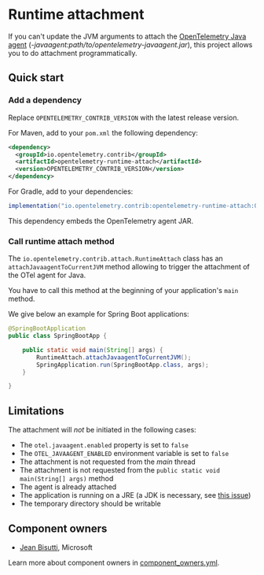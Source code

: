 # Runtime attachment

If you can't update the JVM arguments to attach the [OpenTelemetry Java agent](https://github.com/open-telemetry/opentelemetry-java-instrumentation) (_-javaagent:path/to/opentelemetry-javaagent.jar_), this project allows you to do attachment programmatically.

## Quick start

### Add a dependency

Replace `OPENTELEMETRY_CONTRIB_VERSION` with the latest release version.

For Maven, add to your `pom.xml` the following dependency:

```xml
<dependency>
  <groupId>io.opentelemetry.contrib</groupId>
  <artifactId>opentelemetry-runtime-attach</artifactId>
  <version>OPENTELEMETRY_CONTRIB_VERSION</version>
</dependency>
```

For Gradle, add to your dependencies:

```groovy
implementation("io.opentelemetry.contrib:opentelemetry-runtime-attach:OPENTELEMETRY_CONTRIB_VERSION")
```

This dependency embeds the OpenTelemetry agent JAR.

### Call runtime attach method

The `io.opentelemetry.contrib.attach.RuntimeAttach` class has an `attachJavaagentToCurrentJVM` method allowing to trigger the attachment of the OTel agent for Java.

You have to call this method at the beginning of your application's `main` method.

We give below an example for Spring Boot applications:

```java
@SpringBootApplication
public class SpringBootApp {

    public static void main(String[] args) {
        RuntimeAttach.attachJavaagentToCurrentJVM();
        SpringApplication.run(SpringBootApp.class, args);
    }

}
```

## Limitations

The attachment will _not_ be initiated in the following cases:

* The `otel.javaagent.enabled` property is set to `false`
* The `OTEL_JAVAAGENT_ENABLED` environment variable is set to `false`
* The attachment is not requested from the _main_ thread
* The attachment is not requested from the `public static void main(String[] args)` method
* The agent is already attached
* The application is running on a JRE (a JDK is necessary, see [this issue](https://github.com/raphw/byte-buddy/issues/374))
* The temporary directory should be writable

## Component owners

- [Jean Bisutti](https://github.com/jeanbisutti), Microsoft

Learn more about component owners in [component_owners.yml](../.github/component_owners.yml).
